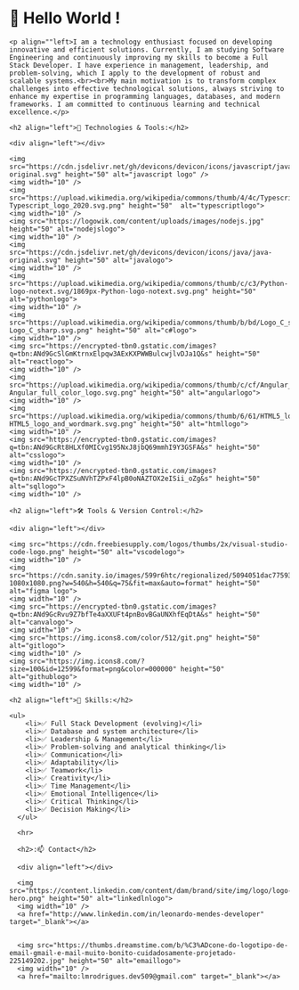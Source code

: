 <!DOCTYPE html>
<html lang="pt-BR">
<head>
    <meta charset="UTF-8">
    <meta name="viewport" content="width=device-width, initial-scale=1.0">
    <title>Read.me</title>
</head>
<body>
    <h1 align="left"> 👋 Hello World !</h1>

    <p align=""left>I am a technology enthusiast focused on developing innovative and efficient solutions. Currently, I am studying Software Engineering and continuously improving my skills to become a Full Stack Developer. I have experience in management, leadership, and problem-solving, which I apply to the development of robust and scalable systems.<br><br>My main motivation is to transform complex challenges into effective technological solutions, always striving to enhance my expertise in programming languages, databases, and modern frameworks. I am committed to continuous learning and technical excellence.</p>

    <h2 align="left">🚀 Technologies & Tools:</h2>

    <div align="left"></div>

    <img src="https://cdn.jsdelivr.net/gh/devicons/devicon/icons/javascript/javascript-original.svg" height="50" alt="javascript logo" />
    <img width="10" />
    <img src="https://upload.wikimedia.org/wikipedia/commons/thumb/4/4c/Typescript_logo_2020.svg/2048px-Typescript_logo_2020.svg.png" height="50"  alt="typescriptlogo">
    <img width="10" />
    <img src="https://logowik.com/content/uploads/images/nodejs.jpg" height="50" alt="nodejslogo">
    <img width="10" />
    <img src="https://cdn.jsdelivr.net/gh/devicons/devicon/icons/java/java-original.svg" height="50" alt="javalogo">
    <img width="10" />
    <img src="https://upload.wikimedia.org/wikipedia/commons/thumb/c/c3/Python-logo-notext.svg/1869px-Python-logo-notext.svg.png" height="50"  alt="pythonlogo">    
    <img width="10" />
    <img src="https://upload.wikimedia.org/wikipedia/commons/thumb/b/bd/Logo_C_sharp.svg/1820px-Logo_C_sharp.svg.png" height="50" alt="c#logo">
    <img width="10" />
    <img src="https://encrypted-tbn0.gstatic.com/images?q=tbn:ANd9GcSlGmKtrnxElpqw3AExKXPWWBulcwjlvDJa1Q&s" height="50"  alt="reactlogo">
    <img width="10" />
    <img src="https://upload.wikimedia.org/wikipedia/commons/thumb/c/cf/Angular_full_color_logo.svg/2048px-Angular_full_color_logo.svg.png" height="50" alt="angularlogo">
    <img width="10" />
    <img src="https://upload.wikimedia.org/wikipedia/commons/thumb/6/61/HTML5_logo_and_wordmark.svg/2048px-HTML5_logo_and_wordmark.svg.png" height="50" alt="htmllogo">
    <img width="10" />
    <img src="https://encrypted-tbn0.gstatic.com/images?q=tbn:ANd9GcRt8HLXf0MICvg195NxJ8jbQ69mmhI9Y3GSFA&s" height="50" alt="csslogo">
    <img width="10" />
    <img src="https://encrypted-tbn0.gstatic.com/images?q=tbn:ANd9GcTPXZSuNVhTZPxF4lpB0oNAZTOX2eISii_oZg&s" height="50" alt="sqllogo">
    <img width="10" />

    <h2 align="left">🛠 Tools & Version Control:</h2>

    <div align="left"></div>

    <img src="https://cdn.freebiesupply.com/logos/thumbs/2x/visual-studio-code-logo.png" height="50" alt="vscodelogo">
    <img width="10" />
    <img src="https://cdn.sanity.io/images/599r6htc/regionalized/5094051dac77593d0f0978bdcbabaf79e5bb855c-1080x1080.png?w=540&h=540&q=75&fit=max&auto=format" height="50" alt="figma logo">
    <img width="10" />
    <img src="https://encrypted-tbn0.gstatic.com/images?q=tbn:ANd9GcRvu9Z7bfTe4aXXUFt4pnBovBGaUNXhfEqDtA&s" height="50" alt="canvalogo">
    <img width="10" />
    <img src="https://img.icons8.com/color/512/git.png" height="50" alt="gitlogo">
    <img width="10" />
    <img src="https://img.icons8.com/?size=100&id=12599&format=png&color=000000" height="50" alt="githublogo">
    <img width="10" />

    <h2 align="left">🎯 Skills:</h2>

    <ul>
        <li>✅ Full Stack Development (evolving)</li>
        <li>✅ Database and system architecture</li>
        <li>✅ Leadership & Management</li>
        <li>✅ Problem-solving and analytical thinking</li>
        <li>✅ Communication</li>
        <li>✅ Adaptability</li>
        <li>✅ Teamwork</li>
        <li>✅ Creativity</li>
        <li>✅ Time Management</li>
        <li>✅ Emotional Intelligence</li>
        <li>✅ Critical Thinking</li>
        <li>✅ Decision Making</li>
      </ul>
      
      <hr>

      <h2>:📫 Contact</h2>

      <div align="left"></div>

      <img src="https://content.linkedin.com/content/dam/brand/site/img/logo/logo-hero.png" height="50" alt="linkedlnlogo">
      <img width="10" />
      <a href="http://www.linkedin.com/in/leonardo-mendes-developer" target="_blank"></a>


      <img src="https://thumbs.dreamstime.com/b/%C3%ADcone-do-logotipo-de-email-gmail-e-mail-muito-bonito-cuidadosamente-projetado-225149202.jpg" height="50" alt="emaillogo">
      <img width="10" />
      <a href="mailto:lmrodrigues.dev509@gmail.com" target="_blank"></a>


      

</body>
</html>
